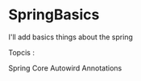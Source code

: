 # SpringBasics
I'll add basics things about the spring

Topcis :

  Spring Core
  Autowird
  Annotations
  
